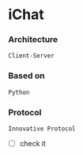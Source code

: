 # iChat

### Architecture
```Client-Server```

### Based on
``` Python ```

### Protocol
``` Innovative Protocol ```
- [ ] check it
